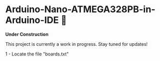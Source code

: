 # Arduino-Nano-ATMEGA328PB-in-Arduino-IDE 🚧  
**Under Construction**  

This project is currently a work in progress. Stay tuned for updates!  

1 - Locate the file "boards.txt"
